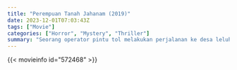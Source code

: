 ```yaml
---
title: "Perempuan Tanah Jahanam (2019)"
date: 2023-12-01T07:03:43Z
tags: ["Movie"]
categories: ["Horror", "Mystery", "Thriller"]
summary: "Seorang operator pintu tol melakukan perjalanan ke desa leluhurnya dengan harapan bisa mendapatkan warisan - sampai dia menemukan kebenaran yang meresahkan tentang masa lalunya."
---
```


<mux-player stream-type="on-demand"
src="https://kp3d-my.sharepoint.com/personal/ryoo_kp3d_onmicrosoft_com/_layouts/15/download.aspx?share=Ed4seVS13s5LhuOJMM0yX3ABUC47Dzz7yfiG6jC4j7Qlxw" prefer-playback="mse" controls>

</mux-player>


{{< movieinfo id="572468" >}}

<script src="https://cdn.jsdelivr.net/npm/@mux/mux-player"></script>

 <script type="application/ld+json ">
{
"@context": "https://schema.org/",
"@type": "VideoObject",
"name": "Perempuan Tanah Jahanam (2019)",
"contentUrl": "https://stream.mux.com/GENUEGZjpKZExgIQePyynqcztePIn9sVJp2tKR1g00GA.m3u8",
"thumbnailUrl": "https://www.themoviedb.org/t/p/original/ueXLdNYmVafptxEGUhBPNm9gJtZ.jpg?width=314&fit_mode=preserve&time=25",
"uploadDate": "2023-12-01T07:03:43Z",
}

</script>